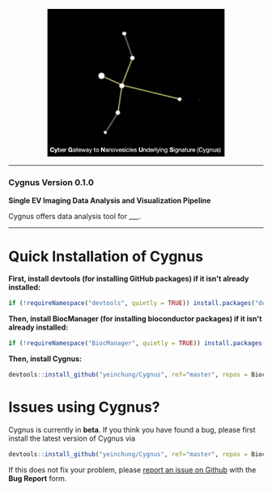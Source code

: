 <p align="center"><img src="figures/image.png" alt="" width="350"></a></p>
<hr>

### Cygnus Version 0.1.0

**Single EV Imaging Data Analysis and Visualization Pipeline**

Cygnus offers data analysis tool for ___. 

<hr>

# Quick Installation of Cygnus

**First, install devtools (for installing GitHub packages) if it isn't already installed:**
``` r
if (!requireNamespace("devtools", quietly = TRUE)) install.packages("devtools")
```

**Then, install BiocManager (for installing bioconductor packages) if it isn't already installed:**
``` r
if (!requireNamespace("BiocManager", quietly = TRUE)) install.packages("BiocManager")
```

**Then, install Cygnus:**
``` r
devtools::install_github("yeinchung/Cygnus", ref="master", repos = BiocManager::repositories())
```

# Issues using Cygnus?

Cygnus is currently in __beta__. If you think you have found a bug, please first install the latest version of Cygnus via
``` r
devtools::install_github("yeinchung/Cygnus", ref="master", repos = BiocManager::repositories())
```
If this does not fix your problem, please [report an issue on Github](https://github.com/yeinchung/Cygnus/issues) with the __Bug Report__ form.
